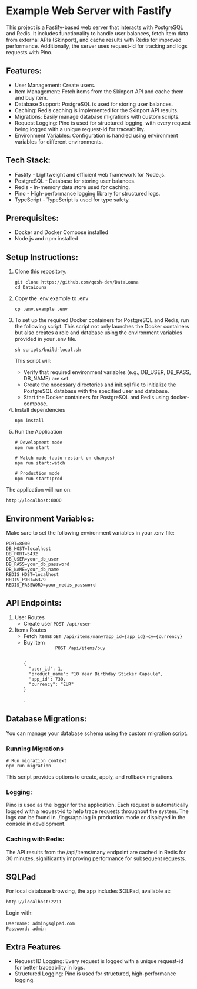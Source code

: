 # Example Web Server with Fastify

This project is a Fastify-based web server that interacts with PostgreSQL and Redis. It includes functionality to handle user balances, fetch item data from external APIs (Skinport), and cache results with Redis for improved performance. Additionally, the server uses request-id for tracking and logs requests with Pino.

## Features:

<ul>
<li>User Management: Create users.</li>
<li>Item Management: Fetch items from the Skinport API and cache them and buy item.</li>
<li>Database Support: PostgreSQL is used for storing user balances.</li>
<li>Caching: Redis caching is implemented for the Skinport API results.</li>
<li>Migrations: Easily manage database migrations with custom scripts.</li>
<li>Request Logging: Pino is used for structured logging, with every request being logged with a unique request-id for traceability.</li>
<li>Environment Variables: Configuration is handled using environment variables for different environments.</li>
</ul>

## Tech Stack:

<ul>
<li>Fastify - Lightweight and efficient web framework for Node.js.</li>
<li>PostgreSQL - Database for storing user balances.</li>
<li>Redis - In-memory data store used for caching.</li>
<li>Pino - High-performance logging library for structured logs.</li>
<li>TypeScript - TypeScript is used for type safety.</li>
</ul>

## Prerequisites:

<ul>
<li>Docker and Docker Compose installed</li>
<li>Node.js and npm installed</li>
</ul>

## Setup Instructions:

<ol>
  <li> 
    Clone this repository.
  
    git clone https://github.com/qosh-dev/DataLouna
    cd DataLouna
  </li>
  <li> 
    Copy the .env.example to .env

    cp .env.example .env

  </li>
  <li> 
    To set up the required Docker containers for PostgreSQL and Redis, run the following script. This script not only launches the Docker containers but also creates a role and database using the environment variables provided in your .env file.

    sh scripts/build-local.sh

This script will:
<ul>
<li>Verify that required environment variables (e.g., DB_USER, DB_PASS, DB_NAME) are set.</li>
<li>Create the necessary directories and init.sql file to initialize the PostgreSQL database with the specified user and database.</li>
<li>Start the Docker containers for PostgreSQL and Redis using docker-compose.</li>
</ul>

  </li>
  <li> 
    Install dependencies

    npm install

  </li>
  <li> 
    Run the Application

    # Development mode
    npm run start

    # Watch mode (auto-restart on changes)
    npm run start:watch

    # Production mode
    npm run start:prod

  </li>
</ol>
The application will run on:
    
    http://localhost:8000



## Environment Variables:
Make sure to set the following environment variables in your .env file:

    PORT=8000
    DB_HOST=localhost
    DB_PORT=5432
    DB_USER=your_db_user
    DB_PASS=your_db_password
    DB_NAME=your_db_name
    REDIS_HOST=localhost
    REDIS_PORT=6379
    REDIS_PASSWORD=your_redis_password


## API Endpoints:

<ol>
  <li>
    User Routes
    <ul>
      <li>
        Create user
          <code>POST /api/user</code>
      </li>
    </ul>
  </li>
    <li>
    Items Routes
    <ul>
      <li>
        Fetch Items
          <code>GET /api/items/many?app_id={app_id}&currency={currency}</code>
      </li>
      <li>
        Buy item
          <code>
            POST /api/items/buy 
          </code>
              
    {
      "user_id": 1,
      "product_name": "10 Year Birthday Sticker Capsule",
      "app_id": 730,
      "currency": "EUR"
    }
.
      </li>
    </ul>
  </li>

</ol>

## Database Migrations:

You can manage your database schema using the custom migration script.

### Running Migrations

    # Run migration context
    npm run migration

This script provides options to create, apply, and rollback migrations.

### Logging:

Pino is used as the logger for the application. Each request is automatically logged with a request-id to help trace requests throughout the system. The logs can be found in ./logs/app.log in production mode or displayed in the console in development.

### Caching with Redis:

The API results from the /api/items/many endpoint are cached in Redis for 30 minutes, significantly improving performance for subsequent requests.


## SQLPad

For local database browsing, the app includes SQLPad, available at:

    http://localhost:2211

Login with:

    Username: admin@sqlpad.com
    Password: admin


## Extra Features

<ul>
  <li>Request ID Logging: Every request is logged with a unique request-id for better traceability in logs.</li>
  <li>Structured Logging: Pino is used for structured, high-performance logging.</li>
</ul>

